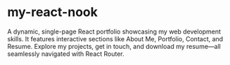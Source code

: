 # my-react-nook
A dynamic, single-page React portfolio showcasing my web development skills. It features interactive sections like About Me, Portfolio, Contact, and Resume. Explore my projects, get in touch, and download my resume—all seamlessly navigated with React Router.
